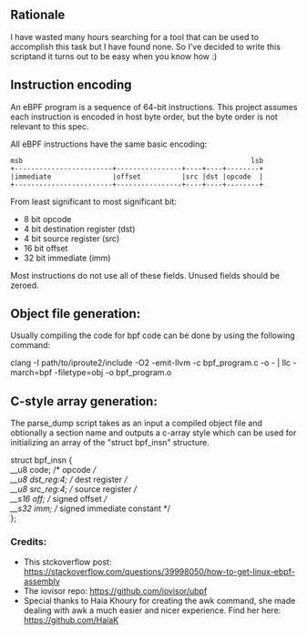## Rationale

I have wasted many hours searching for a tool that can be used to accomplish this task but I have found none. So I've decided to write this scriptand it turns out to be easy when you know how :)

## Instruction encoding

An eBPF program is a sequence of 64-bit instructions. This project assumes each
instruction is encoded in host byte order, but the byte order is not relevant
to this spec.

All eBPF instructions have the same basic encoding:

    msb                                                        lsb
    +------------------------+----------------+----+----+--------+
    |immediate               |offset          |src |dst |opcode  |
    +------------------------+----------------+----+----+--------+

From least significant to most significant bit:

 - 8 bit opcode
 - 4 bit destination register (dst)
 - 4 bit source register (src)
 - 16 bit offset
 - 32 bit immediate (imm)

Most instructions do not use all of these fields. Unused fields should be
zeroed.


## Object file generation:
Usually compiling the code for bpf code can be done by using the following command:

clang -I path/to/iproute2/include -O2 -emit-llvm -c bpf_program.c -o - | llc -march=bpf -filetype=obj -o bpf_program.o

## C-style array generation:
The parse_dump script takes as an input a compiled object file and obtionally a section name and outputs a c-array style which can be used for initializing an array of the "struct bpf_insn" structure.

struct bpf_insn {<br/>
	__u8	code;		/* opcode */<br/>
	__u8	dst_reg:4;	/* dest register */<br/>
	__u8	src_reg:4;	/* source register */<br/>
	__s16	off;		/* signed offset */<br/>
	__s32	imm;		/* signed immediate constant */<br/>
};

### Credits:
* This stckoverflow post: https://stackoverflow.com/questions/39998050/how-to-get-linux-ebpf-assembly
* The iovisor repo: https://github.com/iovisor/ubpf
* Special thanks to Haia Khoury for creating the awk command, she made dealing with awk a much easier and nicer experience.
Find her here: https://github.com/HaiaK
